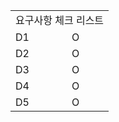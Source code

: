 <table>
  <tr>
    <td colspan="2">요구사항 체크 리스트</td>
  </tr>
  <tr>
    <td >D1</td>
    <td>O</td>
  </tr>
  <tr>
    <td >D2</td>
    <td>O</td>
  </tr>
    <tr>
    <td >D3</td>
    <td>O</td>
  </tr>
    <tr>
    <td >D4</td>
    <td>O</td>
  </tr>
  <tr>
    <td >D5</td>
    <td>O</td>
  </tr>
</table>